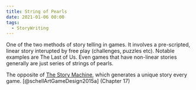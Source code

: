 ```yaml
---
title: String of Pearls
date: 2021-01-06 00:00
tags:
  - StoryWriting
---
```


One of the two methods of story telling in games. It involves a pre-scripted, linear story interupted by free play (challenges, puzzles etc). Notable examples are The Last of Us. Even games that have non-linear stories generally are just series of strings of pearls.

The opposite of [The Story Machine](the-story-machine.md), which generates a unique story every game. [@schellArtGameDesign2015a] (Chapter 17)
